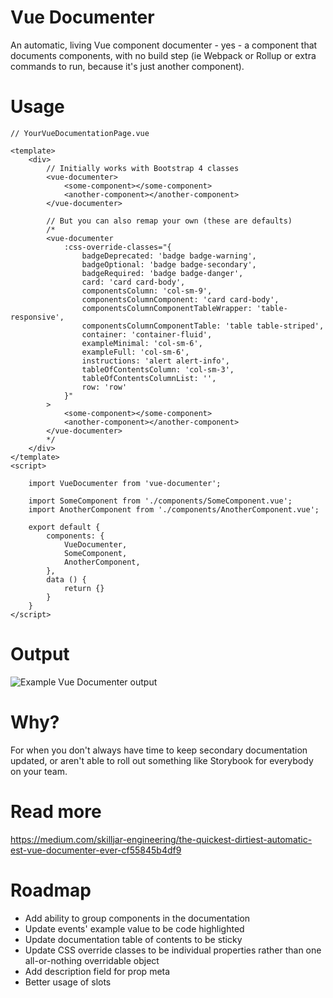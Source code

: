 # Vue Documenter
An automatic, living Vue component documenter - yes - a component that documents components, with no build step (ie Webpack or Rollup or extra commands to run, because it's just another component).

# Usage
```vue
// YourVueDocumentationPage.vue

<template>
	<div>
		// Initially works with Bootstrap 4 classes
		<vue-documenter>
			<some-component></some-component>
			<another-component></another-component>
		</vue-documenter>

		// But you can also remap your own (these are defaults)
		/*
		<vue-documenter
			:css-override-classes="{
				badgeDeprecated: 'badge badge-warning',
				badgeOptional: 'badge badge-secondary',
				badgeRequired: 'badge badge-danger',
				card: 'card card-body',
				componentsColumn: 'col-sm-9',
				componentsColumnComponent: 'card card-body',
				componentsColumnComponentTableWrapper: 'table-responsive',
				componentsColumnComponentTable: 'table table-striped',
				container: 'container-fluid',
				exampleMinimal: 'col-sm-6',
				exampleFull: 'col-sm-6',
				instructions: 'alert alert-info',
				tableOfContentsColumn: 'col-sm-3',
				tableOfContentsColumnList: '',
				row: 'row'
			}"
		>
			<some-component></some-component>
			<another-component></another-component>
		</vue-documenter>
		*/
	</div>
</template>
<script>

	import VueDocumenter from 'vue-documenter';

	import SomeComponent from './components/SomeComponent.vue';
	import AnotherComponent from './components/AnotherComponent.vue';

	export default {
		components: {
			VueDocumenter,
			SomeComponent,
			AnotherComponent,
		},
		data () {
			return {}
		}
	}
</script>

```

# Output
![Example Vue Documenter output](example/vue-documenter-example.png)

# Why?
For when you don't always have time to keep secondary documentation updated, or aren't able to roll out something like Storybook for everybody on your team.

# Read more
https://medium.com/skilljar-engineering/the-quickest-dirtiest-automatic-est-vue-documenter-ever-cf55845b4df9

# Roadmap
* Add ability to group components in the documentation
* Update events' example value to be code highlighted
* Update documentation table of contents to be sticky
* Update CSS override classes to be individual properties rather than one all-or-nothing overridable object
* Add description field for prop meta
* Better usage of slots
